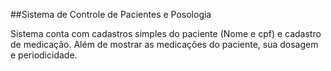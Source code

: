 ##Sistema de Controle de Pacientes e Posologia

Sistema conta com cadastros simples do paciente (Nome e cpf) e cadastro de medicação.
Além de mostrar as medicações do paciente, sua dosagem e periodicidade.
